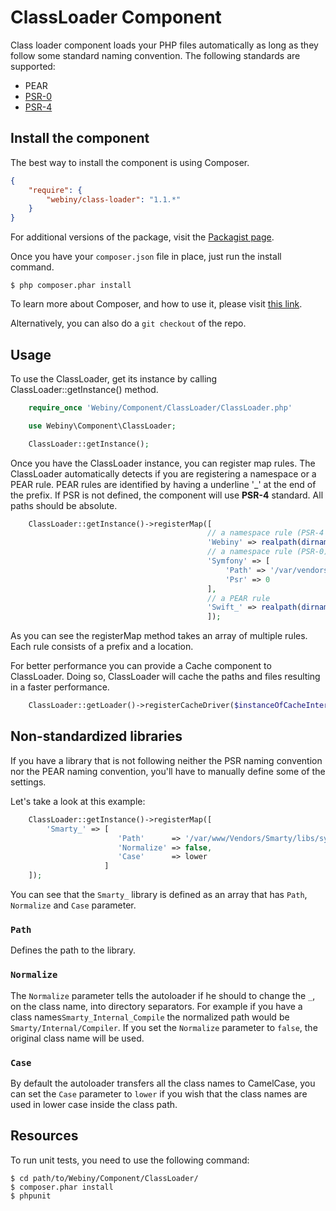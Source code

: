 ClassLoader Component
=====================
Class loader component loads your PHP files automatically as long as they follow some standard naming convention.
The following standards are supported:
- PEAR
- [PSR-0](https://github.com/php-fig/fig-standards/blob/master/accepted/PSR-0.md)
- [PSR-4](https://github.com/php-fig/fig-standards/blob/master/accepted/PSR-4-autoloader.md)

Install the component
---------------------
The best way to install the component is using Composer.

```json
{
    "require": {
        "webiny/class-loader": "1.1.*"
    }
}
```
For additional versions of the package, visit the [Packagist page](https://packagist.org/packages/webiny/class-loader).

Once you have your `composer.json` file in place, just run the install command.

    $ php composer.phar install

To learn more about Composer, and how to use it, please visit [this link](https://getcomposer.org/doc/01-basic-usage.md).

Alternatively, you can also do a `git checkout` of the repo.


## Usage

To use the ClassLoader, get its instance by calling ClassLoader::getInstance() method.

```php
    require_once 'Webiny/Component/ClassLoader/ClassLoader.php'

    use Webiny\Component\ClassLoader;

    ClassLoader::getInstance();
```

Once you have the ClassLoader instance, you can register map rules. The ClassLoader automatically detects if you are
registering a namespace or a PEAR rule. PEAR rules are identified by having a underline '_' at the end of the prefix.
If PSR is not defined, the component will use **PSR-4** standard. All paths should be absolute.

```php
    ClassLoader::getInstance()->registerMap([
    										// a namespace rule (PSR-4 - default)
    										'Webiny' => realpath(dirname(__FILE__)).'/library/Webiny',
    										// a namespace rule (PSR-0)
    										'Symfony' => [
    										    'Path' => '/var/vendors/Symfony',
    										    'Psr' => 0
    										],
    										// a PEAR rule
    										'Swift_' => realpath(dirname(__FILE__)).'/library/Swift',
    										]);
```

As you can see the registerMap method takes an array of multiple rules. Each rule consists of a prefix and a location.

For better performance you can provide a Cache component to ClassLoader. Doing so, ClassLoader will cache the paths and
files resulting in a faster performance.

```php
    ClassLoader::getLoader()->registerCacheDriver($instanceOfCacheInterface);
```

## Non-standardized libraries

If you have a library that is not following neither the PSR naming convention nor the PEAR naming convention, you'll
have to manually define some of the settings.

Let's take a look at this example:
```php
    ClassLoader::getInstance()->registerMap([
        'Smarty_' => [
                        'Path'      => '/var/www/Vendors/Smarty/libs/sysplugins',
                        'Normalize' => false,
                        'Case'      => lower
                     ]
    ]);
```

You can see that the `Smarty_` library is defined as an array that has `Path`, `Normalize` and `Case` parameter.

### `Path`

Defines the path to the library.

### `Normalize`

The `Normalize` parameter tells the autoloader if he should to change the `_`, on the class name, into directory separators.
For example if you have a class names`Smarty_Internal_Compile` the normalized path would be `Smarty/Internal/Compiler`.
If you set the `Normalize` parameter to `false`, the original class name will be used.

### `Case`

By default the autoloader transfers all the class names to CamelCase, you can set the `Case` parameter to `lower` if
you wish that the class names are used in lower case inside the class path.

Resources
---------
To run unit tests, you need to use the following command:

    $ cd path/to/Webiny/Component/ClassLoader/
    $ composer.phar install
    $ phpunit